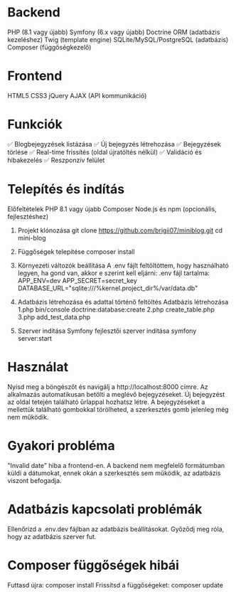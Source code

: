 # Backend
PHP (8.1 vagy újabb)
Symfony (6.x vagy újabb)
Doctrine ORM (adatbázis kezeléshez)
Twig (template engine)
SQLite/MySQL/PostgreSQL (adatbázis)
Composer (függőségkezelő)

# Frontend
HTML5
CSS3
jQuery
AJAX (API kommunikáció)

# Funkciók
✅ Blogbejegyzések listázása
✅ Új bejegyzés létrehozása
✅ Bejegyzések törlése
✅ Real-time frissítés (oldal újratöltés nélkül)
✅ Validáció és hibakezelés
✅ Reszponzív felület

# Telepítés és indítás
Előfeltételek
PHP 8.1 vagy újabb
Composer
Node.js és npm (opcionális, fejlesztéshez)

1. Projekt klónozása
git clone <https://github.com/brigii07/miniblog.git>
cd mini-blog

2. Függőségek telepítése
composer install

3. Környezeti változók beállítása
A .env fájlt feltöltöttem, hogy használható legyen, ha gond van, akkor e szerint kell eljárni:
.env fájl tartalma:
APP_ENV=dev
APP_SECRET=secret_key
DATABASE_URL="sqlite:///%kernel.project_dir%/var/data.db"

4. Adatbázis létrehozása és adattal történő feltöltés
Adatbázis létrehozása
1.php bin/console doctrine:database:create
2.php create_table.php
3.php add_test_data.php

5. Szerver indítása
Symfony fejlesztői szerver indítása
symfony server:start

# Használat
Nyisd meg a böngészőt és navigálj a http://localhost:8000 címre.
Az alkalmazás automatikusan betölti a meglévő bejegyzéseket.
Új bejegyzést az oldal tetején található űrlappal hozhatsz létre.
A bejegyzéseket a mellettük található gombokkal törölheted, a szerkesztés gomb jelenleg még nem működik.

# Gyakori probléma
"Invalid date" hiba a frontend-en.
A backend nem megfelelő formátumban küldi a dátumokat, ennek okán a szerkesztés sem működik, az adatbázis viszont befogadja. 

# Adatbázis kapcsolati problémák
Ellenőrizd a .env.dev fájlban az adatbázis beállításokat.
Győződj meg róla, hogy az adatbázis szerver fut.

# Composer függőségek hibái
Futtasd újra: composer install
Frissítsd a függőségeket: composer update